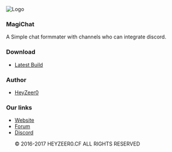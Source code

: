 <!DOCTYPE html>
<html>
<img src="http://api.heyzeer0.cf/jenkins/magichat/logo.png" alt="Logo">
<h3>MagiChat</h3>
<p>A Simple chat formmater with channels who can integrate discord.</p>

<h3>Download</h3>
<ul>
  <li><a href="http://ci.heyzeer0.cf/job/MagiChat/lastSuccessfulBuild/artifact/build/libs/MagiChat-3.0-all.jar">Latest Build</a></li>
</ul>

<h3>Author</h3>
<ul>
  <li><a href="http://forum.magitechserver.com/members/heyzeer0.95/">HeyZeer0</a></li>
</ul>

<h3>Our links</h3>
<ul>
  <li><a href="http://magitechserver.com/">Website</a></li>
  <li><a href="http://forum.magitechserver.com/">Forum</a></li>
  <li><a href="https://discord.gg/0uUBwnaYnXmFoa56">Discord</a></li>
  <p>© 2016-2017 HEYZEER0.CF ALL RIGHTS RESERVED</p>
</ul>
</html>
